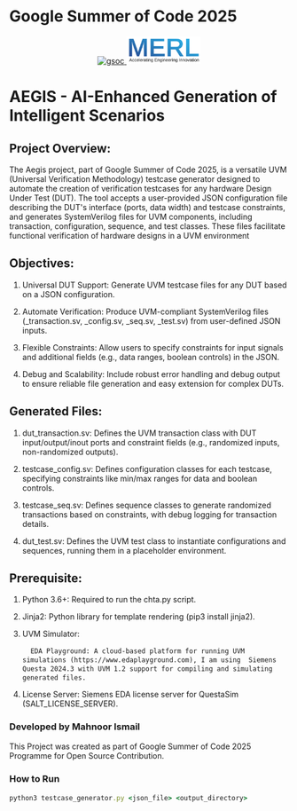 # Google Summer of Code 2025



<center><a href=""><img src="https://developers.google.com/open-source/gsoc/resources/downloads/GSoC-logo-horizontal.svg" alt="gsoc" height="50" width="400"/> <img src="MERLLogo.png" height ="50" widht="400"/> </a></center> 


# AEGIS - AI-Enhanced Generation of Intelligent Scenarios

## Project Overview:

The Aegis project, part of Google Summer of Code 2025, is a versatile UVM (Universal Verification Methodology) testcase generator designed to automate the creation of verification testcases for any hardware Design Under Test (DUT). The tool accepts a user-provided JSON configuration file describing the DUT's interface (ports, data width) and testcase constraints, and generates SystemVerilog files for UVM components, including transaction, configuration, sequence, and test classes. These files facilitate functional verification of hardware designs in a UVM environment

## Objectives:


1. Universal DUT Support: Generate UVM testcase files for any DUT based on a JSON configuration.

2. Automate Verification: Produce UVM-compliant SystemVerilog files (<dut>_transaction.sv, <testcase>_config.sv, <testcase>_seq.sv, <dut>_test.sv) from user-defined JSON inputs.

3. Flexible Constraints: Allow users to specify constraints for input signals and additional fields (e.g., data ranges, boolean controls) in the JSON.

4. Debug and Scalability: Include robust error handling and debug output to ensure reliable file generation and easy extension for complex DUTs.

## Generated Files:


1. dut_transaction.sv: Defines the UVM transaction class with DUT input/output/inout ports and constraint fields (e.g., randomized inputs, non-randomized outputs).

2. testcase_config.sv: Defines configuration classes for each testcase, specifying constraints like min/max ranges for data and boolean controls.

3. testcase_seq.sv: Defines sequence classes to generate randomized transactions based on constraints, with debug logging for transaction details.

4. dut_test.sv: Defines the UVM test class to instantiate configurations and sequences, running them in a placeholder environment.

## Prerequisite:



1. Python 3.6+: Required to run the chta.py script.

2. Jinja2: Python library for template rendering (pip3 install jinja2).

3. UVM Simulator:

         EDA Playground: A cloud-based platform for running UVM simulations (https://www.edaplayground.com), I am using  Siemens Questa 2024.3 with UVM 1.2 support for compiling and simulating generated files.

4. License Server: Siemens EDA license server for QuestaSim (SALT_LICENSE_SERVER).

### Developed by <b>Mahnoor Ismail</b> 



This Project was created as part of Google Summer of Code 2025 Programme for Open Source Contribution.


### How to Run

```ruby
python3 testcase_generator.py <json_file> <output_directory>